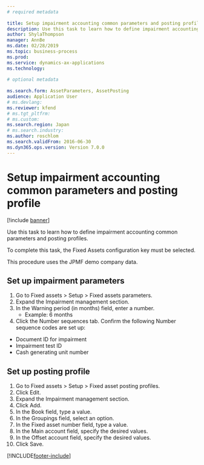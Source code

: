 ```yaml
--- 
# required metadata 
 
title: Setup impairment accounting common parameters and posting profile
description: Use this task to learn how to define impairment accounting common parameters and posting profiles. 
author: ShylaThompson
manager: AnnBe 
ms.date: 02/28/2019
ms.topic: business-process 
ms.prod:  
ms.service: dynamics-ax-applications 
ms.technology:  
 
# optional metadata 
 
ms.search.form: AssetParameters, AssetPosting   
audience: Application User 
# ms.devlang:  
ms.reviewer: kfend
# ms.tgt_pltfrm:  
# ms.custom:  
ms.search.region: Japan
# ms.search.industry: 
ms.author: roschlom
ms.search.validFrom: 2016-06-30 
ms.dyn365.ops.version: Version 7.0.0 
---
```

# Setup impairment accounting common parameters and posting profile

[!include [banner](../../includes/banner.md)]

Use this task to learn how to define impairment accounting common parameters and posting profiles.



To complete this task, the Fixed Assets configuration key must be selected.



This procedure uses the JPMF demo company data.


## Set up impairment parameters
1. Go to Fixed assets > Setup > Fixed assets parameters.
2. Expand the Impairment management section.
3. In the Warning period (in months) field, enter a number.
    * Example: 6 months  
4. Click the Number sequences tab. Confirm the following Number sequence codes are set up:  
 - Document ID for impairment
 - Impairment test ID
 - Cash generating unit number        

## Set up posting profile
1. Go to Fixed assets > Setup > Fixed asset posting profiles.
2. Click Edit.
3. Expand the Impairment management section.
4. Click Add.
5. In the Book field, type a value.
6. In the Groupings field, select an option.
7. In the Fixed asset number field, type a value.
8. In the Main account field, specify the desired values.
9. In the Offset account field, specify the desired values.
10. Click Save.



[!INCLUDE[footer-include](../../../includes/footer-banner.md)]